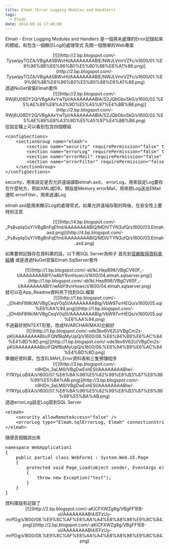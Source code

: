 ```yaml
---
title: Elmah (Error Logging Modules and Handlers)
tags:
  - Elmah
date: 2014-09-16 17:40:00
---
```


Elmah - Error Logging Modules and Handlers
是一個將未處理的Error記錄起來的模組，和包含一個顯示Log的處理常式
先開一個簡單的Web專案
<div class="separator" style="clear: both; text-align: center;"></div><div class="separator" style="clear: both; text-align: center;">[![](http://2.bp.blogspot.com/-TyswIpyTOZA/VBgAA5BWvHI/AAAAAAAABlE/NWJLVmrVZFc/s1600/01.%E9%96%8B%E6%96%B0%E5%B0%88%E6%A1%88.png)](http://2.bp.blogspot.com/-TyswIpyTOZA/VBgAA5BWvHI/AAAAAAAABlE/NWJLVmrVZFc/s1600/01.%E9%96%8B%E6%96%B0%E5%B0%88%E6%A1%88.png)</div>
透過NuGet安裝Elmah套件
<div class="separator" style="clear: both; text-align: center;">[![](http://2.bp.blogspot.com/-RWj6U08DY2Q/VBgAAxYwTpI/AAAAAAAABlA/S2JQbGbvSk0/s1600/02.%E5%AE%89%E8%A3%9D%E5%A5%97%E4%BB%B6.png)](http://2.bp.blogspot.com/-RWj6U08DY2Q/VBgAAxYwTpI/AAAAAAAABlA/S2JQbGbvSk0/s1600/02.%E5%AE%89%E8%A3%9D%E5%A5%97%E4%BB%B6.png)</div>
從設定檔上可以看到包含四個模組
<div><pre class="brush:xml">&lt;configSections&gt;
    &lt;sectionGroup name="elmah"&gt;
        &lt;section name="security" requirePermission="false" type="Elmah.SecuritySectionHandler, Elmah" /&gt;
        &lt;section name="errorLog" requirePermission="false" type="Elmah.ErrorLogSectionHandler, Elmah" /&gt;
        &lt;section name="errorMail" requirePermission="false" type="Elmah.ErrorMailSectionHandler, Elmah" /&gt;
        &lt;section name="errorFilter" requirePermission="false" type="Elmah.ErrorFilterSectionHandler, Elmah" /&gt;
    &lt;/sectionGroup&gt;
&lt;/configSections&gt;
</pre></div>
security，用來設定是否允許遠端讀取elmah.axd，
errorLog，用來設定Log要存在什麼地方，例如XML或DB，預設是Memory
errorMail，用來把Log送出EMail通知
errorFilter，用來過濾Log

elmah.axd是用來顯示Log的處理常式，如果允許遠端存取的時後，在安全性上要特別注意
<div class="separator" style="clear: both; text-align: center;">[![](http://4.bp.blogspot.com/-_Ps8vplqOuY/VBgBnFqEfmI/AAAAAAAABlQ/MDIVTYN3ufQ/s1600/03.Elmah.axd.png)](http://4.bp.blogspot.com/-_Ps8vplqOuY/VBgBnFqEfmI/AAAAAAAABlQ/MDIVTYN3ufQ/s1600/03.Elmah.axd.png)</div>

如果要把記錄存在資料庫的話，以下用SQL Server為例子
首先到[官網取得資料表結構](https://code.google.com/p/elmah/source/browse/src/Elmah.SqlServer/SQLServer.sql)
或是透過NuGet安裝Elmah.SqlServer套件
<div class="separator" style="clear: both; text-align: center;">[![](http://1.bp.blogspot.com/-sb1kLHepB98/VBgCV60F_-I/AAAAAAAABlY/wAbY9vnHuwc/s1600/04.elmah.sqlserver.png)](http://1.bp.blogspot.com/-sb1kLHepB98/VBgCV60F_-I/AAAAAAAABlY/wAbY9vnHuwc/s1600/04.elmah.sqlserver.png)</div>
就可以在App_Readme資料夾下找到SQL檔案
<div class="separator" style="clear: both; text-align: center;">[![](http://1.bp.blogspot.com/-_jDh4hF8WcM/VBgCeqV0q5I/AAAAAAAABlg/VbW97vrHEQo/s1600/05.sql%E6%AA%94.png)](http://1.bp.blogspot.com/-_jDh4hF8WcM/VBgCeqV0q5I/AAAAAAAABlg/VbW97vrHEQo/s1600/05.sql%E6%AA%94.png)</div>
不過最好把NTEXT形態，改成NVARCHAR(MAX)比較好
<div class="separator" style="clear: both; text-align: center;">[![](http://1.bp.blogspot.com/-vde3bv6V62U/VBgCm2s-pKI/AAAAAAAABlo/FQNfBqMyUpQ/s1600/06.%E6%94%B9%E6%AC%84%E4%BD%8D.png)](http://1.bp.blogspot.com/-vde3bv6V62U/VBgCm2s-pKI/AAAAAAAABlo/FQNfBqMyUpQ/s1600/06.%E6%94%B9%E6%AC%84%E4%BD%8D.png)</div>
準備好資料庫，包含ELMAH_Error資料表和三隻預儲程序
<div class="separator" style="clear: both; text-align: center;">[![](http://3.bp.blogspot.com/-n9HDn_3aLM0/VBgDwExhESI/AAAAAAAABlw/-P7RYpLoBXA/s1600/07.%E6%BA%96%E5%82%99%E8%B3%87%E6%96%99%E5%BA%AB.png)](http://3.bp.blogspot.com/-n9HDn_3aLM0/VBgDwExhESI/AAAAAAAABlw/-P7RYpLoBXA/s1600/07.%E6%BA%96%E5%82%99%E8%B3%87%E6%96%99%E5%BA%AB.png)</div>透過errorLog設定Log寫到SQL Server
<div><pre class="brush:xml">&lt;elmah&gt;
    &lt;security allowRemoteAccess="false" /&gt;
    &lt;errorLog type="Elmah.SqlErrorLog, Elmah" connectionString="data source=(localdb)\v11.0; database=ElmahDB; trusted_connection=true" /&gt;
&lt;/elmah&gt;
</pre></div>
隨便丟個錯誤出來
<div><pre class="brush:csharp">namespace WebApplication1
{
    public partial class WebForm1 : System.Web.UI.Page
    {
        protected void Page_Load(object sender, EventArgs e)
        {
            throw new Exception("test");
        }
    }
}
</pre></div>
資料庫就有記錄了
<div class="separator" style="clear: both; text-align: center;">[![](http://2.bp.blogspot.com/-aKiCFXWZg8g/VBgFF1EB-uI/AAAAAAAABl4/EFzUy-mrPDg/s1600/08.%E9%8C%AF%E8%AA%A4%E8%A8%98%E9%8C%84.png)](http://2.bp.blogspot.com/-aKiCFXWZg8g/VBgFF1EB-uI/AAAAAAAABl4/EFzUy-mrPDg/s1600/08.%E9%8C%AF%E8%AA%A4%E8%A8%98%E9%8C%84.png)</div>